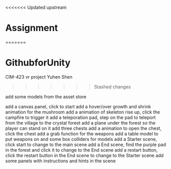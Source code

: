 <<<<<<< Updated upstream
# Assignment
=======
# GithubforUnity
CIM-423 vr project
Yuhen Shen
>>>>>>> Stashed changes

add some models from the asset store

add a canvas panel, click to start
add a hover/over growth and shrink animation for the mushroom
add a animation of skeleton rise up, click the campfire to trigger it
add a teleporation pad, step on the pad to teleport from the village to the crystal forest
add a plane under the forest so the player can stand on it
add three chests
add a animation to open the chest, click the chest
add a grab function for the weapons
add a table model to put weapons on and some box colliders for models
add a Starter scene, click start to change to the main scene
add a End scene, find the purple pad in the forest and click it to change to the End scene
add a restart button, click the restart button in the End scene to change to the Starter scene
add some panels with instructions and hints in the scene
